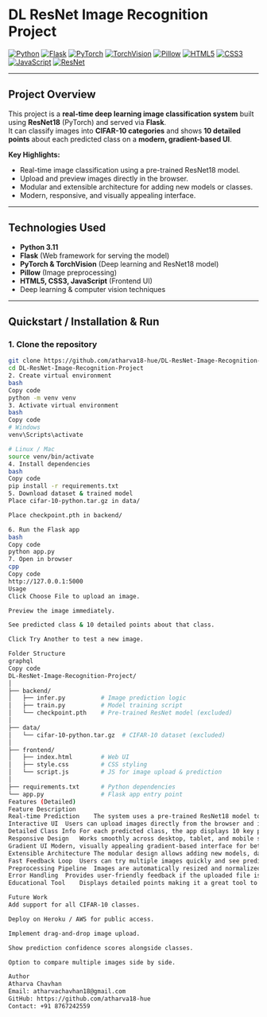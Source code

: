# DL ResNet Image Recognition Project

[![Python](https://img.shields.io/badge/Python-3.11-blue?logo=python&logoColor=white)]()
[![Flask](https://img.shields.io/badge/Flask-2.3.4-lightgrey?logo=flask&logoColor=black)]()
[![PyTorch](https://img.shields.io/badge/PyTorch-2.1-red?logo=pytorch&logoColor=white)]()
[![TorchVision](https://img.shields.io/badge/TorchVision-0.16.1-orange?logo=pytorch&logoColor=white)]()
[![Pillow](https://img.shields.io/badge/Pillow-10.0-lightblue?logo=pillow&logoColor=white)]()
[![HTML5](https://img.shields.io/badge/HTML5-E34F26?logo=html5&logoColor=white)]()
[![CSS3](https://img.shields.io/badge/CSS3-1572B6?logo=css3&logoColor=white)]()
[![JavaScript](https://img.shields.io/badge/JavaScript-F7DF1E?logo=javascript&logoColor=black)]()
[![ResNet](https://img.shields.io/badge/ResNet-DeepLearning-purple?logo=neural-network)]()

---

## **Project Overview**
This project is a **real-time deep learning image classification system** built using **ResNet18** (PyTorch) and served via **Flask**.  
It can classify images into **CIFAR-10 categories** and shows **10 detailed points** about each predicted class on a **modern, gradient-based UI**.

**Key Highlights:**
- Real-time image classification using a pre-trained ResNet18 model.
- Upload and preview images directly in the browser.
- Modular and extensible architecture for adding new models or classes.
- Modern, responsive, and visually appealing interface.

---

## **Technologies Used**
- **Python 3.11**  
- **Flask** (Web framework for serving the model)  
- **PyTorch & TorchVision** (Deep learning and ResNet18 model)  
- **Pillow** (Image preprocessing)  
- **HTML5, CSS3, JavaScript** (Frontend UI)  
- Deep learning & computer vision techniques  

---

## **Quickstart / Installation & Run**

### **1. Clone the repository**
```bash
git clone https://github.com/atharva18-hue/DL-ResNet-Image-Recognition-Project.git
cd DL-ResNet-Image-Recognition-Project
2. Create virtual environment
bash
Copy code
python -m venv venv
3. Activate virtual environment
bash
Copy code
# Windows
venv\Scripts\activate

# Linux / Mac
source venv/bin/activate
4. Install dependencies
bash
Copy code
pip install -r requirements.txt
5. Download dataset & trained model
Place cifar-10-python.tar.gz in data/

Place checkpoint.pth in backend/

6. Run the Flask app
bash
Copy code
python app.py
7. Open in browser
cpp
Copy code
http://127.0.0.1:5000
Usage
Click Choose File to upload an image.

Preview the image immediately.

See predicted class & 10 detailed points about that class.

Click Try Another to test a new image.

Folder Structure
graphql
Copy code
DL-ResNet-Image-Recognition-Project/
│
├── backend/
│   ├── infer.py          # Image prediction logic
│   ├── train.py          # Model training script
│   └── checkpoint.pth    # Pre-trained ResNet model (excluded)
│
├── data/
│   └── cifar-10-python.tar.gz  # CIFAR-10 dataset (excluded)
│
├── frontend/
│   ├── index.html        # Web UI
│   ├── style.css         # CSS styling
│   └── script.js         # JS for image upload & prediction
│
├── requirements.txt      # Python dependencies
└── app.py                # Flask app entry point
Features (Detailed)
Feature	Description
Real-time Prediction	The system uses a pre-trained ResNet18 model to classify uploaded images instantly.
Interactive UI	Users can upload images directly from the browser and immediately preview them before prediction.
Detailed Class Info	For each predicted class, the app displays 10 key points including features, uses, and examples.
Responsive Design	Works smoothly across desktop, tablet, and mobile screens with adaptive layout.
Gradient UI	Modern, visually appealing gradient-based interface for better user experience.
Extensible Architecture	The modular design allows adding new models, datasets, or classes without changing core logic.
Fast Feedback Loop	Users can try multiple images quickly and see predictions in real-time.
Preprocessing Pipeline	Images are automatically resized and normalized for the ResNet model, ensuring accuracy.
Error Handling	Provides user-friendly feedback if the uploaded file is invalid or unsupported.
Educational Tool	Displays detailed points making it a great tool to understand characteristics of CIFAR-10 classes.

Future Work
Add support for all CIFAR-10 classes.

Deploy on Heroku / AWS for public access.

Implement drag-and-drop image upload.

Show prediction confidence scores alongside classes.

Option to compare multiple images side by side.

Author
Atharva Chavhan
Email: atharvachavhan18@gmail.com
GitHub: https://github.com/atharva18-hue
Contact: +91 8767242559
